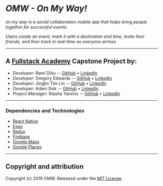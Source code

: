# _OMW - On My Way!_

_on my way is a social collaboration mobile app that helps bring people together for successful events._

_Users create an event, mark it with a destination and time, invite their friends, and then track in real-time as everyone arrives._

---

## A [Fullstack Academy](https://www.fullstackacademy.com/) Capstone Project by:

- _Developer:_ Rami Dihu -- [GitHub](https://github.com/rjdihu) • [LinkedIn](https://www.linkedin.com/in/ramidihu/)
- _Developer:_ Gregory Edwards -- [GitHub](https://github.com/apoyando) • [LinkedIn](https://www.linkedin.com/in/gsedwards/)
- _Developer:_ Jingtin Tim Lin -- [GitHub](https://github.com/linjingt) • [LinkedIn](https://www.linkedin.com/in/jingtintimlin/)
- _Developer:_ Adam Sisk -- [GitHub](https://github.com/calamityadam) • [LinkedIn](https://www.linkedin.com/in/adamsisk/)
- _Project Manager:_ Stasha Yancho -- [GitHub](https://github.com/stashayancho) • [LinkedIn](https://www.linkedin.com/in/stasha-yancho/)

---

### Dependencies and Technologies

- [React Native](https://facebook.github.io/react-native/)
- [Expo](https://expo.io/)
- [Redux](https://redux.js.org/)
- [Firebase](https://firebase.google.com/)
- [Google Maps](https://developers.google.com/maps/documentation/)
- [Google Places](https://developers.google.com/places/web-service/intro)

---

## Copyright and attribution

Copyright (c) 2019 OMW. Released under the [MIT License](https://github.com/OMW-FS1810/omw/blob/master/LICENSE).
